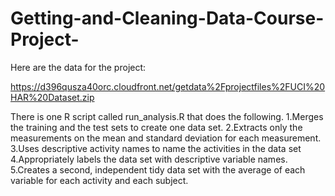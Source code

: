 Getting-and-Cleaning-Data-Course-Project-
=========================================


Here are the data for the project: 

https://d396qusza40orc.cloudfront.net/getdata%2Fprojectfiles%2FUCI%20HAR%20Dataset.zip
 
There is one R script called run_analysis.R that does the following. 
1.Merges the training and the test sets to create one data set.
2.Extracts only the measurements on the mean and standard deviation for each measurement. 
3.Uses descriptive activity names to name the activities in the data set
4.Appropriately labels the data set with descriptive variable names. 
5.Creates a second, independent tidy data set with the average of each variable for each activity and each subject.
